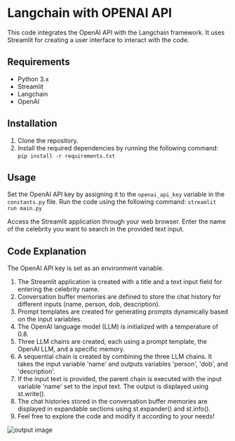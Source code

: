 # Langchain with OPENAI API
This code integrates the OpenAI API with the Langchain framework. It uses Streamlit for creating a user interface to interact with the code.

## Requirements
* Python 3.x
* Streamlit
* Langchain
* OpenAI

## Installation
1. Clone the repository.
2. Install the required dependencies by running the following command:
```pip install -r requirements.txt```

## Usage
Set the OpenAI API key by assigning it to the `openai_api_key` variable in the `constants.py` file.
Run the code using the following command:
```streamlit run main.py```

Access the Streamlit application through your web browser.
Enter the name of the celebrity you want to search in the provided text input.

## Code Explanation
The OpenAI API key is set as an environment variable.

1. The Streamlit application is created with a title and a text input field for entering the celebrity name.
2. Conversation buffer memories are defined to store the chat history for different inputs (name, person, dob, description).
3. Prompt templates are created for generating prompts dynamically based on the input variables.
4. The OpenAI language model (LLM) is initialized with a temperature of 0.8.
5. Three LLM chains are created, each using a prompt template, the OpenAI LLM, and a specific memory.
6. A sequential chain is created by combining the three LLM chains. It takes the input variable 'name' and outputs variables 'person', 'dob', and 'description'.
7. If the input text is provided, the parent chain is executed with the input variable 'name' set to the input text. The output is displayed using st.write().
8. The chat histories stored in the conversation buffer memories are displayed in expandable sections using st.expander() and st.info().
9. Feel free to explore the code and modify it according to your needs!

![output image](D:\LangChain\celebrity-search-application\output.png)